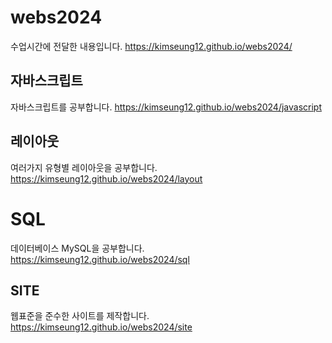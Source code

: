 # webs2024
수업시간에 전달한 내용입니다.
https://kimseung12.github.io/webs2024/

## 자바스크립트
자바스크립트를 공부합니다.
https://kimseung12.github.io/webs2024/javascript

## 레이아웃
여러가지 유형별 레이아웃을 공부합니다.
https://kimseung12.github.io/webs2024/layout

# SQL
데이터베이스 MySQL을 공부합니다.
https://kimseung12.github.io/webs2024/sql

## SITE
웹표준을 준수한 사이트를 제작합니다.
https://kimseung12.github.io/webs2024/site
